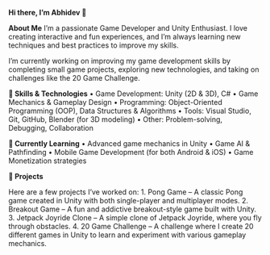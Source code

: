 **Hi there, I’m Abhidev 👋**

**About Me**
I’m a passionate Game Developer and Unity Enthusiast. I love creating interactive and fun experiences, and I’m always learning new techniques and best practices to improve my skills.

I’m currently working on improving my game development skills by completing small game projects, exploring new technologies, and taking on challenges like the 20 Game Challenge.

**🚀 Skills & Technologies**
	•	Game Development: Unity (2D & 3D), C#
	•	Game Mechanics & Gameplay Design
	•	Programming: Object-Oriented Programming (OOP), Data Structures & Algorithms
	•	Tools: Visual Studio, Git, GitHub, Blender (for 3D modeling)
	•	Other: Problem-solving, Debugging, Collaboration

**🌱 Currently Learning**
	•	Advanced game mechanics in Unity
	•	Game AI & Pathfinding
	•	Mobile Game Development (for both Android & iOS)
	•	Game Monetization strategies

**🔧 Projects**

Here are a few projects I’ve worked on:
	1.	Pong Game – A classic Pong game created in Unity with both single-player and multiplayer modes.
	2.	Breakout Game – A fun and addictive breakout-style game built with Unity.
	3.	Jetpack Joyride Clone – A simple clone of Jetpack Joyride, where you fly through obstacles.
	4.	20 Game Challenge – A challenge where I create 20 different games in Unity to learn and experiment with various gameplay mechanics.

